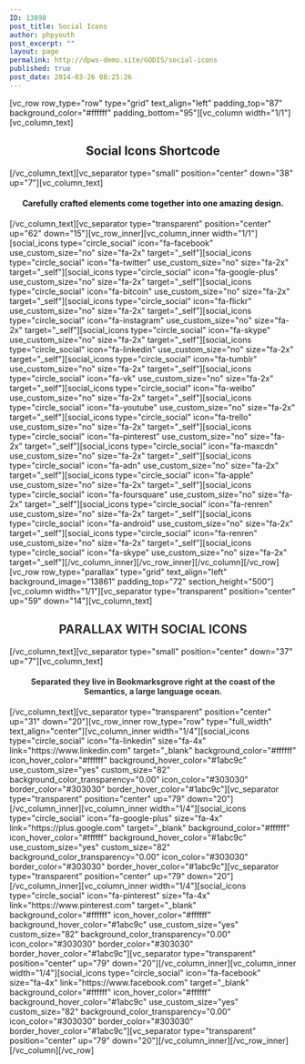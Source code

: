 ```yaml
---
ID: 13898
post_title: Social Icons
author: phpyouth
post_excerpt: ""
layout: page
permalink: http://dpws-demo.site/GODIS/social-icons
published: true
post_date: 2014-03-26 08:25:26
---
```

[vc_row row_type="row" type="grid" text_align="left" padding_top="87" background_color="#ffffff" padding_bottom="95"][vc_column width="1/1"][vc_column_text]
<h2 style="text-align: center;">Social Icons Shortcode</h2>
[/vc_column_text][vc_separator type="small" position="center" down="38" up="7"][vc_column_text]
<h4 style="text-align: center;">Carefully crafted elements come together into one amazing design.</h4>
[/vc_column_text][vc_separator type="transparent" position="center" up="62" down="15"][vc_row_inner][vc_column_inner width="1/1"][social_icons type="circle_social" icon="fa-facebook" use_custom_size="no" size="fa-2x" target="_self"][social_icons type="circle_social" icon="fa-twitter" use_custom_size="no" size="fa-2x" target="_self"][social_icons type="circle_social" icon="fa-google-plus" use_custom_size="no" size="fa-2x" target="_self"][social_icons type="circle_social" icon="fa-bitcoin" use_custom_size="no" size="fa-2x" target="_self"][social_icons type="circle_social" icon="fa-flickr" use_custom_size="no" size="fa-2x" target="_self"][social_icons type="circle_social" icon="fa-instagram" use_custom_size="no" size="fa-2x" target="_self"][social_icons type="circle_social" icon="fa-skype" use_custom_size="no" size="fa-2x" target="_self"][social_icons type="circle_social" icon="fa-linkedin" use_custom_size="no" size="fa-2x" target="_self"][social_icons type="circle_social" icon="fa-tumblr" use_custom_size="no" size="fa-2x" target="_self"][social_icons type="circle_social" icon="fa-vk" use_custom_size="no" size="fa-2x" target="_self"][social_icons type="circle_social" icon="fa-weibo" use_custom_size="no" size="fa-2x" target="_self"][social_icons type="circle_social" icon="fa-youtube" use_custom_size="no" size="fa-2x" target="_self"][social_icons type="circle_social" icon="fa-trello" use_custom_size="no" size="fa-2x" target="_self"][social_icons type="circle_social" icon="fa-pinterest" use_custom_size="no" size="fa-2x" target="_self"][social_icons type="circle_social" icon="fa-maxcdn" use_custom_size="no" size="fa-2x" target="_self"][social_icons type="circle_social" icon="fa-adn" use_custom_size="no" size="fa-2x" target="_self"][social_icons type="circle_social" icon="fa-apple" use_custom_size="no" size="fa-2x" target="_self"][social_icons type="circle_social" icon="fa-foursquare" use_custom_size="no" size="fa-2x" target="_self"][social_icons type="circle_social" icon="fa-renren" use_custom_size="no" size="fa-2x" target="_self"][social_icons type="circle_social" icon="fa-android" use_custom_size="no" size="fa-2x" target="_self"][social_icons type="circle_social" icon="fa-renren" use_custom_size="no" size="fa-2x" target="_self"][social_icons type="circle_social" icon="fa-skype" use_custom_size="no" size="fa-2x" target="_self"][/vc_column_inner][/vc_row_inner][/vc_column][/vc_row][vc_row row_type="parallax" type="grid" text_align="left" background_image="13861" padding_top="72" section_height="500"][vc_column width="1/1"][vc_separator type="transparent" position="center" up="59" down="14"][vc_column_text]
<h2 style="text-align: center;"><span style="color: #303030;">PARALLAX WITH SOCIAL ICONS</span></h2>
[/vc_column_text][vc_separator type="small" position="center" down="37" up="7"][vc_column_text]
<h4 style="text-align: center;"><span style="color: #303030;">Separated they live in Bookmarksgrove right at the coast of the Semantics, a large language ocean.</span></h4>
[/vc_column_text][vc_separator type="transparent" position="center" up="31" down="20"][vc_row_inner row_type="row" type="full_width" text_align="center"][vc_column_inner width="1/4"][social_icons type="circle_social" icon="fa-linkedin" size="fa-4x" link="https://www.linkedin.com" target="_blank" background_color="#ffffff" icon_hover_color="#ffffff" background_hover_color="#1abc9c" use_custom_size="yes" custom_size="82" background_color_transparency="0.00" icon_color="#303030" border_color="#303030" border_hover_color="#1abc9c"][vc_separator type="transparent" position="center" up="79" down="20"][/vc_column_inner][vc_column_inner width="1/4"][social_icons type="circle_social" icon="fa-google-plus" size="fa-4x" link="https://plus.google.com" target="_blank" background_color="#ffffff" icon_hover_color="#ffffff" background_hover_color="#1abc9c" use_custom_size="yes" custom_size="82" background_color_transparency="0.00" icon_color="#303030" border_color="#303030" border_hover_color="#1abc9c"][vc_separator type="transparent" position="center" up="79" down="20"][/vc_column_inner][vc_column_inner width="1/4"][social_icons type="circle_social" icon="fa-pinterest" size="fa-4x" link="https://www.pinterest.com" target="_blank" background_color="#ffffff" icon_hover_color="#ffffff" background_hover_color="#1abc9c" use_custom_size="yes" custom_size="82" background_color_transparency="0.00" icon_color="#303030" border_color="#303030" border_hover_color="#1abc9c"][vc_separator type="transparent" position="center" up="79" down="20"][/vc_column_inner][vc_column_inner width="1/4"][social_icons type="circle_social" icon="fa-facebook" size="fa-4x" link="https://www.facebook.com" target="_blank" background_color="#ffffff" icon_hover_color="#ffffff" background_hover_color="#1abc9c" use_custom_size="yes" custom_size="82" background_color_transparency="0.00" icon_color="#303030" border_color="#303030" border_hover_color="#1abc9c"][vc_separator type="transparent" position="center" up="79" down="20"][/vc_column_inner][/vc_row_inner][/vc_column][/vc_row]
